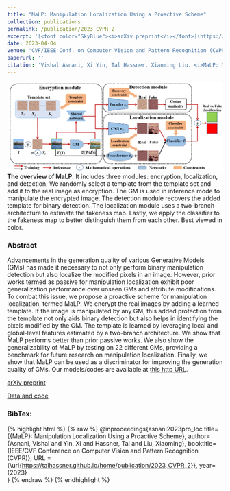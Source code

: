 ```yaml
---
title: "MaLP: Manipulation Localization Using a Proactive Scheme"
collection: publications
permalink: /publication/2023_CVPR_2
excerpt: '[<font color="SkyBlue"><i>arXiv preprint</i></font>](https://arxiv.org/abs/2303.16976)'
date: 2023-04-04
venue: 'CVF/IEEE Conf. on Computer Vision and Pattern Recognition (CVPR), Vancouver, CA'
paperurl: ''
citation: 'Vishal Asnani, Xi Yin, Tal Hassner, Xiaoming Liu. <i>MaLP: Manipulation Localization Using a Proactive Scheme.</i> CVF/IEEE Conf. on Computer Vision and Pattern Recognition (CVPR), Vancouver, CA, 2023.'
---
```


<img src='../projects/MaLP/teaser.png'><br/>
<b>The overview of MaLP.</b> It includes three modules: encryption, localization, and detection. We randomly select a template from
the template set and add it to the real image as encryption. The GM is used in inference mode to manipulate the encrypted image. The
detection module recovers the added template for binary detection. The localization module uses a two-branch architecture to estimate the
fakeness map. Lastly, we apply the classifier to the fakeness map to better distinguish them from each other. Best viewed in color.


### Abstract
Advancements in the generation quality of various Generative Models (GMs) has made it necessary to not only perform binary manipulation detection but also localize the modified pixels in an image. However, prior works termed as passive for manipulation localization exhibit poor generalization performance over unseen GMs and attribute modifications. To combat this issue, we propose a proactive scheme for manipulation localization, termed MaLP. We encrypt the real images by adding a learned template. If the image is manipulated by any GM, this added protection from the template not only aids binary detection but also helps in identifying the pixels modified by the GM. The template is learned by leveraging local and global-level features estimated by a two-branch architecture. We show that MaLP performs better than prior passive works. We also show the generalizability of MaLP by testing on 22 different GMs, providing a benchmark for future research on manipulation localization. Finally, we show that MaLP can be used as a discriminator for improving the generation quality of GMs. Our models/codes are available at [this http URL](http://www.github.com/vishal3477/pro_loc).


[arXiv preprint](https://arxiv.org/abs/2303.16976)

[Data and code](http://www.github.com/vishal3477/pro_loc)

### BibTex:
{% highlight html %}
{% raw %}
@inproceedings{asnani2023pro_loc
      title={{MaLP}: Manipulation Localization Using a Proactive Scheme}, 
      author={Asnani, Vishal and Yin, Xi and Hassner, Tal and Liu, Xiaoming},
      booktitle={IEEE/CVF Conference on Computer Vision and Pattern Recognition (CVPR)},
      URL = {\url{https://talhassner.github.io/home/publication/2023_CVPR_2}},
      year={2023}     
}
{% endraw %}
{% endhighlight %}

  
